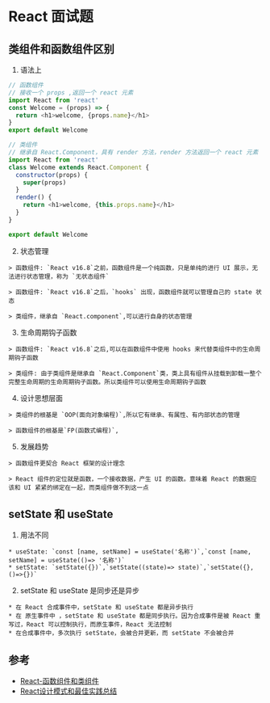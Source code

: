 # React 面试题

## 类组件和函数组件区别

  1. 语法上

```js
// 函数组件
// 接收一个 props ,返回一个 react 元素
import React from 'react'
const Welcome = (props) => {
  return <h1>welcome, {props.name}</h1>
}
export default Welcome
```

```js
// 类组件
// 继承自 React.Component，具有 render 方法，render 方法返回一个 react 元素
import React from 'react'
class Welcome extends React.Component {
  constructor(props) {
    super(props)
  }
  render() {
    return <h1>welcome, {this.props.name}</h1>
  }
}

export default Welcome
```

  2. 状态管理

    > 函数组件: `React v16.8`之前，函数组件是一个纯函数，只是单纯的进行 UI 展示，无法进行状态管理，称为 `无状态组件`

    > 函数组件: `React v16.8`之后，`hooks` 出现，函数组件就可以管理自己的 state 状态

    > 类组件，继承自 `React.component`,可以进行自身的状态管理

  3. 生命周期钩子函数

    > 函数组件: `React v16.8`之后,可以在函数组件中使用 hooks 来代替类组件中的生命周期钩子函数

    > 类组件: 由于类组件是继承自 `React.Component`类，类上具有组件从挂载到卸载一整个完整生命周期的生命周期钩子函数。所以类组件可以使用生命周期钩子函数

  4. 设计思想层面

    > 类组件的根基是 `OOP(面向对象编程)`,所以它有继承、有属性、有内部状态的管理

    > 函数组件的根基是`FP(函数式编程)`,

  5. 发展趋势

    > 函数组件更契合 React 框架的设计理念

    > React 组件的定位就是函数，一个接收数据，产生 UI 的函数。意味着 React 的数据应该和 UI 紧紧的绑定在一起，而类组件做不到这一点

## setState 和 useState

  1. 用法不同

    * useState: `const [name, setName] = useState('名称')`,`const [name, setName] = useState(()=> '名称')`
    * setState: `setState({})`,`setState((state)=> state)`,`setState({}, ()=>{})`
  
  2. setState 和 useState 是同步还是异步

    * 在 React 合成事件中，setState 和 useState 都是异步执行
    * 在 原生事件中 ，setState 和 useState 都是同步执行。因为合成事件是被 React 重写过，React 可以控制执行，而原生事件，React 无法控制
    * 在合成事件中，多次执行 setState，会被合并更新，而 setState 不会被合并

## 参考

* [React-函数组件和类组件](https://juejin.cn/post/6944312020825014302)
* [React设计模式和最佳实践总结](https://blog.poetries.top/2019/08/10/react-good-practice/)